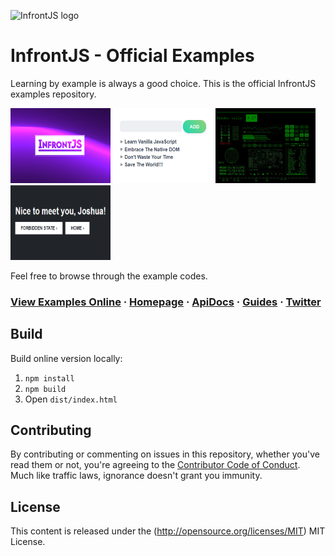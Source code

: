 ![InfrontJS logo](https://www.infrontjs.com/assets/ext/ifjs-colored-bg-logo.png)

# InfrontJS - Official Examples

Learning by example is always a good choice. This is the official InfrontJS examples repository.

<p>
    <a href="https://examples.infrontjs.com/01-most-minimal/"><img src="./examples/01-most-minimal/screenshot.png" width="160" height="120"/></a>
    <a href="https://examples.infrontjs.com/02-todo-app/"><img src="./examples/02-todo-app/screenshot.png" width="160" height="120" /></a>
    <a href="https://examples.infrontjs.com/03-view-and-templates/"><img src="./examples/03-view-and-templates/screenshot.png" width="160" height="120" /></a>
    <a href="https://examples.infrontjs.com/04-states-and-routes/"><img src="./examples/04-states-and-routes/screenshot.png" width="160" height="120" /></a>
</p>

Feel free to browse through the example codes.

### [View Examples Online](https://examples.infrontjs.com) &middot; [Homepage](https://www.infrontjs.com) &middot; [ApiDocs](https://apidocs.infrontjs.com) &middot; [Guides](https://guides.infrontjs.com) &middot; [Twitter](https://twitter.com/infrontjs)

## Build

Build online version locally:

1. `npm install`
2. `npm build`
3. Open `dist/index.html`

## Contributing

By contributing or commenting on issues in this repository, whether you've read them or not, you're agreeing to the [Contributor Code of Conduct](CODE-OF-CONDUCT.md). Much like traffic laws, ignorance doesn't grant you immunity.

## License

This content is released under the (http://opensource.org/licenses/MIT) MIT License.
